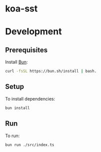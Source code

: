 # koa-sst

# Development

## Prerequisites
Install [Bun](https://bun.sh/):
```bash
curl -fsSL https://bun.sh/install | bash.
```

## Setup

To install dependencies:

```bash
bun install
```

## Run

To run:

```bash
bun run ./src/index.ts
```